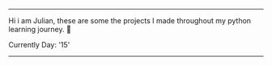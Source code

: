 ---                                                                                      ---   


Hi i am Julian, these are some the projects I made throughout my python learning journey. 🐍
  
Currently Day: '15'


---                                                                                      ---
